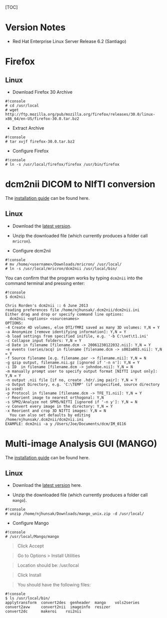 [TOC]

# Version Notes

* Red Hat Enterprise Linux Server Release 6.2 (Santiago)

# Firefox
## Linux 

* Download Firefox 30 Archive

```
#!console
# cd /usr/local
# wget http://ftp.mozilla.org/pub/mozilla.org/firefox/releases/30.0/linux-x86_64/en-US/firefox-30.0.tar.bz2

```

* Extract Archive

```
#!console
# tar xvjf firefox-30.0.tar.bz2

```

* Configure Firefox

```
#!console
# ln -s /usr/local/firefox/firefox /usr/bin/firefox

```

# dcm2nii DICOM to NIfTI conversion

The [installation guide](http://www.mccauslandcenter.sc.edu/mricro/mricron/install.html) can be found here.

## Linux

* Download the [latest version](http://www.mccauslandcenter.sc.edu/mricro/mricron/install.html). 

* Unzip the downloaded file (which currently produces a folder call `mricron`).

* Configure dcm2nii

```
#!console
# mv /home/<username>/Downloads/mricron/ /usr/local/
# ln -s /usr/local/mricron/dcm2nii /usr/local/bin/
```

You can confirm that the program works by typing `dcm2nii` into the command terminal and pressing enter:

```
#!console
$ dcm2nii

Chris Rorden's dcm2nii :: 6 June 2013
reading preferences file /home/njhunsak/.dcm2nii/dcm2nii.ini
Either drag and drop or specify command line options:
  dcm2nii <options> <sourcenames>
OPTIONS:
-4 Create 4D volumes, else DTI/fMRI saved as many 3D volumes: Y,N = Y
-a Anonymize [remove identifying information]: Y,N = Y
-b load settings from specified inifile, e.g. '-b C:\set\t1.ini'  
-c Collapse input folders: Y,N = Y
-d Date in filename [filename.dcm -> 20061230122032.nii]: Y,N = Y
-e events (series/acq) in filename [filename.dcm -> s002a003.nii]: Y,N = Y
-f Source filename [e.g. filename.par -> filename.nii]: Y,N = N
-g gzip output, filename.nii.gz [ignored if '-n n']: Y,N = Y
-i ID  in filename [filename.dcm -> johndoe.nii]: Y,N = N
-m manually prompt user to specify output format [NIfTI input only]: Y,N = Y
-n output .nii file [if no, create .hdr/.img pair]: Y,N = Y
-o Output Directory, e.g. 'C:\TEMP' (if unspecified, source directory is used)
-p Protocol in filename [filename.dcm -> TFE_T1.nii]: Y,N = Y
-r Reorient image to nearest orthogonal: Y,N 
-s SPM2/Analyze not SPM5/NIfTI [ignored if '-n y']: Y,N = N
-v Convert every image in the directory: Y,N = Y
-x Reorient and crop 3D NIfTI images: Y,N = N
  You can also set defaults by editing /home/njhunsak/.dcm2nii/dcm2nii.ini
EXAMPLE: dcm2nii -a y /Users/Joe/Documents/dcm/IM_0116
```

# Multi-image Analysis GUI (MANGO)

The [installation guide](http://ric.uthscsa.edu/mango/mango.html) can be found here.

## Linux

* Download the [latest version](http://ric.uthscsa.edu/mango/downloads/mango_unix.zip) here.

* Unzip the downloaded file (which currently produces a folder call `mango`).

```
#!console
# unzip /home/njhunsak/Downloads/mango_unix.zip -d /usr/local/
```

* Configure Mango

```
#!console
# /usr/local/Mango/mango
```

> Click Accept

> Go to Options > Install Utilities

> Location should be: /usr/local

> Click Install

> You should have the following files:

```
#!console
$ ls /usr/local/bin/
applytransform  convert2des  genheader  mango    vols2series
convert2avw     convert2nii  imageinfo  resizer
convert2dc      makeroi    roi2nii
```